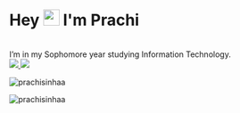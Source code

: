 
#  Hey <img src="https://github.com/TheDudeThatCode/TheDudeThatCode/blob/master/Assets/Hi.gif" width="29px"> I'm Prachi

<br>
  I’m in my Sophomore year studying Information Technology. <br />

 <a href="https://www.linkedin.com/in/prachi-s-79412b226/">
   <img src="https://img.shields.io/badge/LinkedIn-0077B5?style=for-the-badge&logo=linkedin&logoColor=white" /> 
  </a> 
 <a href="mailto:prachisinha1608@gmail.com">
   <img src="https://img.shields.io/badge/Gmail-D14836?style=for-the-badge&logo=gmail&logoColor=white"   />
 </a>
 <br>
  
  
 <img src="https://komarev.com/ghpvc/?username=prachisinhaa&label=Profile%20views&color=0e75b6&style=flat" alt="prachisinhaa" /> </p>


<p><img align="left" src="https://github-readme-stats.vercel.app/api/top-langs?username=prachisinhaa&show_icons=true&locale=en&layout=compact" alt="prachisinhaa" /></p>
